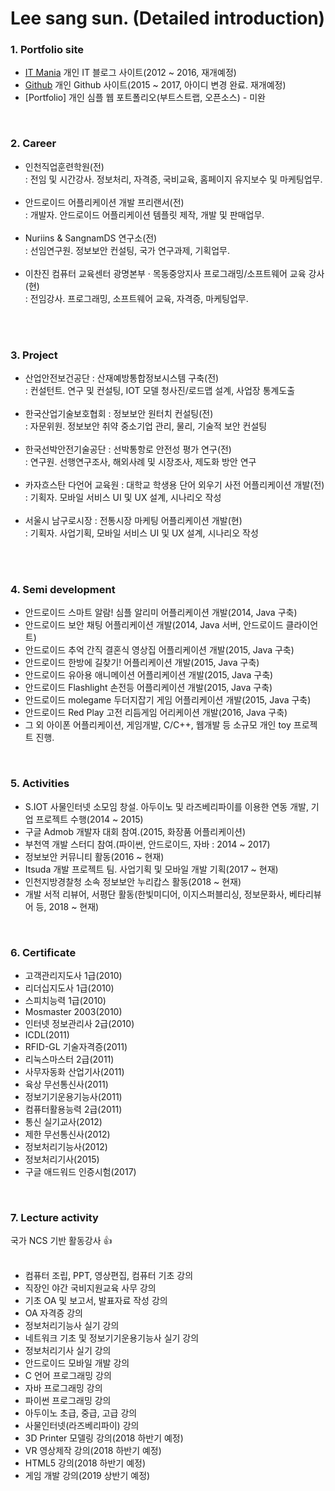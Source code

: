 # Lee sang sun. (Detailed introduction)

### 1. Portfolio site
 * [IT Mania](http://blog.naver.com/lsszz210) 개인 IT 블로그 사이트(2012 ~ 2016, 재개예정)<br>
 * [Github](https://github.com/lsszz2100/) 개인 Github 사이트(2015 ~ 2017, 아이디 변경 완료. 재개예정)<br>
 * [Portfolio] 개인 심플 웹 포트폴리오(부트스트랩, 오픈소스) - 미완<br>
<br>

### 2. Career

 * 인천직업훈련학원(전)<br>
    : 전임 및 시간강사. 정보처리, 자격증, 국비교육, 홈페이지 유지보수 및 마케팅업무.<br><br>  
 * 안드로이드 어플리케이션 개발 프리랜서(전)<br>
    : 개발자. 안드로이드 어플리케이션 템플릿 제작, 개발 및 판매업무.<br><br> 
 * Nuriins & SangnamDS 연구소(전)<br>
    : 선임연구원. 정보보안 컨설팅, 국가 연구과제, 기획업무.<br><br>    
 * 이찬진 컴퓨터 교육센터 광명본부 · 목동중앙지사 프로그래밍/소프트웨어 교육 강사(현)<br>
    : 전임강사. 프로그래밍, 소프트웨어 교육, 자격증, 마케팅업무. <br><br>
<br>

### 3. Project

 * 산업안전보건공단 : 산재예방통합정보시스템 구축(전)<br>
    : 컨설턴트. 연구 및 컨설팅, IOT 모델 청사진/로드맵 설계, 사업장 통계도출<br><br>
 * 한국산업기술보호협회 : 정보보안 원터치 컨설팅(전)<br>
    : 자문위원. 정보보안 취약 중소기업 관리, 물리, 기술적 보안 컨설팅<br><br>
 * 한국선박안전기술공단 : 선박통항로 안전성 평가 연구(전)<br>
    : 연구원. 선행연구조사, 해외사례 및 시장조사, 제도화 방안 연구<br><br>
 * 카자흐스탄 다언어 교육원 : 대학교 학생용 단어 외우기 사전 어플리케이션 개발(전)<br>
    : 기획자. 모바일 서비스 UI 및 UX 설계, 시나리오 작성<br><br>
 * 서울시 남구로시장 : 전통시장 마케팅 어플리케이션 개발(현)<br>
    : 기획자. 사업기획, 모바일 서비스 UI 및 UX 설계, 시나리오 작성<br><br>
<br>

### 4. Semi development

 * 안드로이드 스마트 알람! 심플 알리미 어플리케이션 개발(2014, Java 구축)<br>
 * 안드로이드 보안 채팅 어플리케이션 개발(2014, Java 서버, 안드로이드 클라이언트)<br>
 * 안드로이드 추억 간직 결혼식 영상집 어플리케이션 개발(2015, Java 구축)<br>
 * 안드로이드 한방에 길찾기! 어플리케이션 개발(2015, Java 구축)<br>
 * 안드로이드 유아용 애니메이션 어플리케이션 개발(2015, Java 구축)<br>
 * 안드로이드 Flashlight 손전등 어플리케이션 개발(2015, Java 구축)<br>
 * 안드로이드 molegame 두더지잡기 게임 어플리케이션 개발(2015, Java 구축)<br>
 * 안드로이드 Red Play 고전 리듬게임 어리케이션 개발(2016, Java 구축)<br>
 * 그 외 아이폰 어플리케이션, 게임개발, C/C++, 웹개발 등 소규모 개인 toy 프로젝트 진행.<br>
<br>


### 5. Activities

* S.IOT 사물인터넷 소모임 창설. 아두이노 및 라즈베리파이를 이용한 연동 개발, 기업 프로젝트 수행(2014 ~ 2015)<br>
* 구글 Admob 개발자 대회 참여.(2015, 화장품 어플리케이션)
* 부천역 개발 스터디 참여.(파이썬, 안드로이드, 자바 : 2014 ~ 2017)<br>
* 정보보안 커뮤니티 활동(2016 ~ 현재)
* Itsuda 개발 프로젝트 팀. 사업기획 및 모바일 개발 기획(2017 ~ 현재)<br>
* 인천지방경찰청 소속 정보보안 누리캅스 활동(2018 ~ 현재)<br>
* 개발 서적 리뷰어, 서평단 활동(한빛미디어, 이지스퍼블리싱, 정보문화사, 베타리뷰어 등, 2018 ~ 현재)
<br>

### 6. Certificate

* 고객관리지도사 1급(2010)
* 리더십지도사 1급(2010)
* 스피치능력 1급(2010)
* Mosmaster 2003(2010)<br>
* 인터넷 정보관리사 2급(2010)<br>
* ICDL(2011)<br>
* RFID-GL 기술자격증(2011)<br>
* 리눅스마스터 2급(2011)<br>
* 사무자동화 산업기사(2011)<br>
* 육상 무선통신사(2011)<br>
* 정보기기운용기능사(2011)<br>
* 컴퓨터활용능력 2급(2011)<br>
* 통신 실기교사(2012)<br>
* 제한 무선통신사(2012)<br>
* 정보처리기능사(2012)<br>
* 정보처리기사(2015)<br>
* 구글 애드워드 인증시험(2017)<br>
<br>


### 7. Lecture activity
   국가 NCS 기반 활동강사 :+1:<br><br>
* 컴퓨터 조립, PPT, 영상편집, 컴퓨터 기초 강의<br>   
* 직장인 야간 국비지원교육 사무 강의<br>
* 기초 OA 및 보고서, 발표자료 작성 강의<br>
* OA 자격증 강의<br>
* 정보처리기능사 실기 강의<br>
* 네트워크 기초 및 정보기기운용기능사 실기 강의<br>
* 정보처리기사 실기 강의<br>
* 안드로이드 모바일 개발 강의<br>
* C 언어 프로그래밍 강의<br>
* 자바 프로그래밍 강의<br>
* 파이썬 프로그래밍 강의<br>
* 아두이노 초급, 중급, 고급 강의<br>
* 사물인터넷(라즈베리파이) 강의<br>
* 3D Printer 모델링 강의(2018 하반기 예정)<br>
* VR 영상제작 강의(2018 하반기 예정)<br>
* HTML5 강의(2018 하반기 예정)<br>
* 게임 개발 강의(2019 상반기 예정)<br>
<br>
